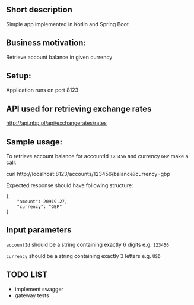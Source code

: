 ## Short description
Simple app implemented in Kotlin and Spring Boot

## Business motivation: 
Retrieve account balance in given currency

## Setup: 
Application runs on port 8123

## API used for retrieving exchange rates
http://api.nbp.pl/api/exchangerates/rates

## Sample usage: 
To retrieve account balance for accountId `123456` and currency `GBP` make a call: 

curl http://localhost:8123/accounts/123456/balance?currency=gbp

Expected response should have following structure: 
```
{
    "amount": 20919.27,
    "currency": "GBP"
}
```

## Input parameters

`accountId` should be a string containing exactly 6 digits e.g. `123456`

`currency` should be a string containing exactly 3 letters e.g. `USD`

## TODO LIST

- implement swagger
- gateway tests

